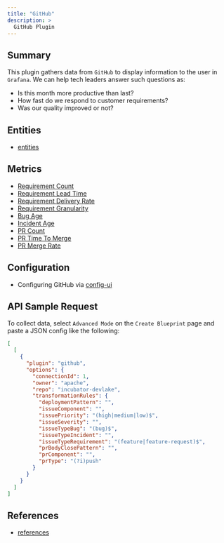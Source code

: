 ```yaml
---
title: "GitHub"
description: >
  GitHub Plugin
---
```


## Summary

This plugin gathers data from `GitHub` to display information to the user in `Grafana`. We can help tech leaders answer such questions as:

- Is this month more productive than last?
- How fast do we respond to customer requirements?
- Was our quality improved or not?

## Entities

- [entities](https://devlake.apache.org/docs/next/Overview/SupportedDataSources)

## Metrics

- [Requirement Count](https://devlake.apache.org/docs/next/Metrics/RequirementCount)
- [Requirement Lead Time](https://devlake.apache.org/docs/next/Metrics/RequirementLeadTime)
- [Requirement Delivery Rate](https://devlake.apache.org/docs/next/Metrics/RequirementDeliveryRate)
- [Requirement Granularity](https://devlake.apache.org/docs/next/Metrics/RequirementGranularity)
- [Bug Age](https://devlake.apache.org/docs/next/Metrics/BugAge)
- [Incident Age](https://devlake.apache.org/docs/next/Metrics/IncidentAge)
- [PR Count](https://devlake.apache.org/docs/next/Metrics/PRCount)
- [PR Time To Merge](https://devlake.apache.org/docs/next/Metrics/PRTimeToMerge)
- [PR Merge Rate](https://devlake.apache.org/docs/next/Metrics/PRMergeRate)

## Configuration

- Configuring GitHub via [config-ui](https://devlake.apache.org/docs/next/UserManuals/ConfigUI/GitHub)

## API Sample Request

To collect data, select `Advanced Mode` on the `Create Blueprint` page and paste a JSON config like the following:

```json
[
  [
    {
      "plugin": "github",
      "options": {
        "connectionId": 1,
        "owner": "apache",
        "repo": "incubator-devlake",
        "transformationRules": {
          "deploymentPattern": "",
          "issueComponent": "",
          "issuePriority": "(high|medium|low)$",
          "issueSeverity": "",
          "issueTypeBug": "(bug)$",
          "issueTypeIncident": "",
          "issueTypeRequirement": "(feature|feature-request)$",
          "prBodyClosePattern": "",
          "prComponent": "",
          "prType": "(?i)push"
        }
      }
    }
  ]
]
```

## References

- [references](https://devlake.apache.org/docs/next/DeveloperManuals)
